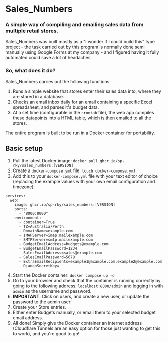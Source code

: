 # Sales_Numbers
### A simple way of compiling and emailing sales data from multiple retail stores.

Sales_Numbers was built mostly as a "I wonder if I could build this" type project - the task carried out by this program is normally done semi manually using Google Forms at my company - and I figured having it fully automated could save a lot of headaches.

### So, what does it do?

Sales_Numbers carries out the following functions:

1. Runs a simple website that stores enter their sales data into, where they are stored in a database.
2. Checks an email inbox daily for an email containing a specific Excel spreadsheet, and parses it's budget data.
3. At a set time (configurable in the `crontab` file), the web app compiles these datapoints into a HTML table, which is then emailed to all the stores. 

The entire program is built to be run in a Docker container for portability. 

## Basic setup

1. Pull the latest Docker image: `docker pull ghcr.io/sp-rky/sales_numbers:[VERSION]`
2. Create a `docker-compose.yml` file: `touch docker-compose.yml`
3. Add this to your `docker-compose.yml` file with your text editor of choice (replacing the example values with your own email configuration and timezone):

```
services:
  web:
    image: ghcr.io/sp-rky/sales_numbers:[VERSION]
    ports:
      - "8000:8000"
    environment:
      - container=True
      - TZ=Australia/Perth
      - DomainName=example.com
      - IMAPServer=imap.mailexample.com
      - SMTPServer=smtp.mailexample.com
      - BudgetEmailAddress=budgets@example.com
      - BudgetEmailPassword=1234
      - SalesEmailAddress=sales@example.com
      - SalesEmailPassword=5678
      - ExtraEmailRecipients=example1@axample.com,example2@example.com
      - DjangoSecretKey=
```
4. Start the Docker container: `docker compose up -d`
5. Go to your browser and check that the container is running correctly by going to the following address: `localhost:8000/admin` and logging in with `admin` as the username and password.
6. **IMPORTANT**: Click on users, and create a new user, or update the password to the admin user!
7. Create your Store entries.
8. Either enter Budgets manually, or email them to your selected budget email address.
9. All done! Simply give the Docker container an internet address (Cloudflare Tunnels are an easy option for those just wanting to get this to work), and you're good to go!
